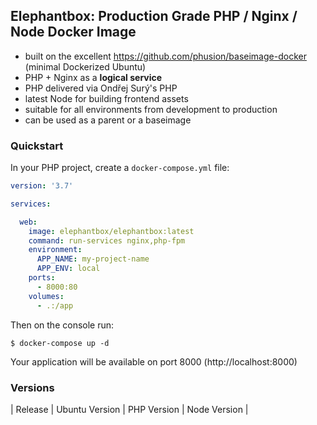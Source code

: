 ## Elephantbox: Production Grade PHP / Nginx / Node Docker Image

- built on the excellent https://github.com/phusion/baseimage-docker (minimal Dockerized Ubuntu)
- PHP + Nginx as a **logical service**
- PHP delivered via Ondřej Surý's PHP
- latest Node for building frontend assets
- suitable for all environments from development to production
- can be used as a parent or a baseimage

### Quickstart

In your PHP project, create a `docker-compose.yml` file:

```yml
version: '3.7'

services:

  web:
    image: elephantbox/elephantbox:latest
    command: run-services nginx,php-fpm
    environment:
      APP_NAME: my-project-name
      APP_ENV: local
    ports:
      - 8000:80
    volumes:
      - .:/app
```

Then on the console run:

```
$ docker-compose up -d
```

Your application will be available on port 8000 (http://localhost:8000)

### Versions

| Release | Ubuntu Version | PHP Version | Node Version |
